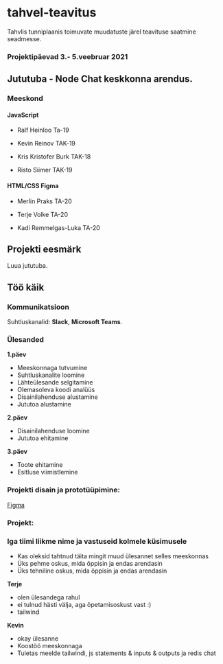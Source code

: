 # tahvel-teavitus
Tahvlis tunniplaanis toimuvate muudatuste järel teavituse saatmine seadmesse.
### Projektipäevad 3.- 5.veebruar 2021

## Jututuba - Node Chat keskkonna arendus.


### Meeskond


#### JavaScript

- Ralf Heinloo Ta-19

- Kevin Reinov TAK-19

- Kris Kristofer Burk TAK-18

- Risto Siimer TAK-19


#### HTML/CSS Figma

- Merlin Praks TA-20

- Terje Volke TA-20

- Kadi Remmelgas-Luka TA-20

## Projekti eesmärk
Luua jututuba. 

## Töö käik

### Kommunikatsioon
Suhtluskanalid: **Slack**, **Microsoft Teams**.

### Ülesanded
**1.päev**
- Meeskonnaga tutvumine
- Suhtluskanalite loomine
- Lähteülesande selgitamine
- Olemasoleva koodi analüüs
- Disainilahenduse alustamine
- Jututoa alustamine

**2.päev**
- Disainilahenduse loomine
- Jututoa ehitamine

**3.päev**
- Toote ehitamine
- Esitluse viimistlemine

### Projekti disain ja prototüüpimine:

[Figma](https://www.figma.com/file/VSA65V8XmWH5VqQT7F1vd5/Untitled?node-id=0%3A1)


### Projekt:

### Iga tiimi liikme nime ja vastuseid kolmele küsimusele
- Kas oleksid tahtnud täita mingit muud ülesannet selles meeskonnas
- Üks pehme oskus, mida õppisin ja endas arendasin
- Üks tehniline oskus, mida õppisin ja endas arendasin

**Terje**
- olen ülesandega rahul
- ei tulnud hästi välja, aga õpetamisoskust vast :)
- tailwind

**Kevin**
- okay ülesanne
- Koostöö meeskonnaga
- Tuletas meelde tailwindi, js statements & inputs & outputs ja redis chat



